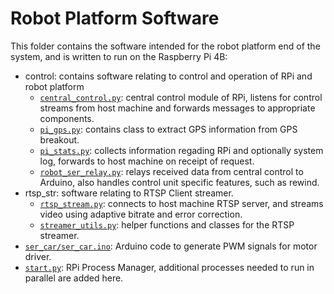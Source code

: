 # Robot Platform Software

This folder contains the software intended for the robot platform end of the system, and is written to run on the Raspberry Pi 4B:

- control: contains software relating to control and operation of RPi and robot platform
  - [`central_control.py`](control/central_control.py): central control module of RPi, listens for control streams from host machine and forwards messages to appropriate components.
  - [`pi_gps.py`](control/pi_gps.py): contains class to extract GPS information from GPS breakout.
  - [`pi_stats.py`](control/pi_stats.py): collects information regading RPi and optionally system log, forwards to host machine on receipt of request.
  - [`robot_ser_relay.py`](control/robot_ser_relay.py): relays received data from central control to Arduino, also handles control unit specific features, such as rewind.
- rtsp_str: software relating to RTSP Client streamer.
  - [`rtsp_stream.py`](rtsp_str/rtsp_stream.py): connects to host machine RTSP server, and streams video using adaptive bitrate and error correction.
  - [`streamer_utils.py`](rtsp_str/streamer_utils.py): helper functions and classes for the RTSP streamer.
- [`ser_car/ser_car.ino`](ser_car/ser_car.ino): Arduino code to generate PWM signals for motor driver.
- [`start.py`](start.py): RPi Process Manager, additional processes needed to run in parallel are added here.
